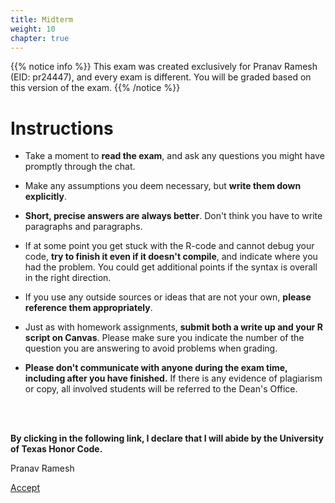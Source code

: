 ```yaml
---
title: Midterm
weight: 10
chapter: true
---
```


{{% notice info %}}
This exam was created exclusively for Pranav Ramesh (EID: pr24447), and every exam is different. You will be graded based on this version of the exam.
{{% /notice %}}


# Instructions

- Take a moment to **read the exam**, and ask any questions you might have promptly through the chat.

- Make any assumptions you deem necessary, but **write them down explicitly**.

- **Short, precise answers are always better**. Don't think you have to write paragraphs and paragraphs.

- If at some point you get stuck with the R-code and cannot debug your code, **try to finish it even if it doesn't compile**, and indicate where you had the problem. You could get additional points if the syntax is overall in the right direction.

- If you use any outside sources or ideas that are not your own, **please reference them appropriately**. 

- Just as with homework assignments, **submit both a write up and your R script on Canvas**. Please make sure you indicate the number of the question you are answering to avoid problems when grading.

- **Please don't communicate with anyone during the exam time, including after you have finished.** If there is any evidence of plagiarism or copy, all involved students will be referred to the Dean's Office.

<br>
<br>

**By clicking in the following link, I declare that I will abide by the University of Texas Honor Code.**


Pranav Ramesh

<a onclick="ga('send', 'event', 'External-Link','click','pr24447_midterm','0','Link');" href="https://sta235.netlify.app/exams/midterm/pr24447/pr24447_midterm.html" target="_blank" class="btn btn-default"> Accept <i class="fas fa-check-square"></i></a> 